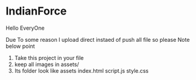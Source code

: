 # IndianForce

Hello EveryOne 

Due To some reason I upload direct instaed of push all file so please Note below point

1. Take this project in your file
2. keep all images in assets/
3. Its folder look like
    assets
    index.html
    script.js
    style.css
